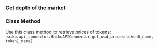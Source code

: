 ### Get depth of the market

### Class Method
Use this class method to retrieve prices of tokens:
`haiko.api_connector.HaikoAPIConnector.get_usd_prices(token0_name, token1_name)`


